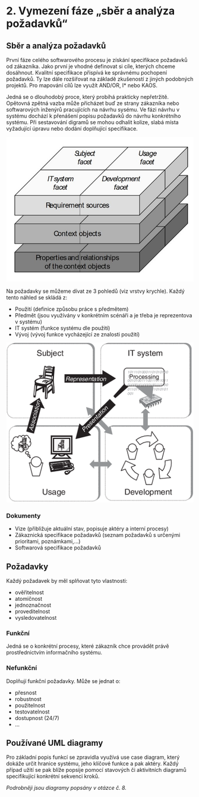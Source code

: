 # 2. Vymezení fáze „sběr a analýza požadavků“

## Sběr a analýza požadavků

První fáze celého softwarového procesu je získání specifikace požadavků od zákazníka. Jako první je vhodné definovat si cíle, kterých chceme dosáhnout. Kvalitní specifikace přispívá ke správnému pochopení požadavků. Ty lze dále rozšiřovat na základě zkušeností z jiných podobných projektů. Pro mapování cílů lze využít AND/OR, I\* nebo KAOS.

Jedná se o dlouhodobý proce, který probíhá prakticky nepřetržitě. Opětovná zpětná vazba může přicházet buď ze strany zákazníka nebo softwarových inženýrů pracujících na návrhu sysému. Ve fázi návrhu v systému dochází k přenášení popisu požadavků do návrhu konkrétního systému. Při sestavování digramů se mohou odhalit kolize, slabá místa vyžadující úpravu nebo dodání doplňující specifikace.

![](../../../images/swi_2.png)

Na požadavky se můžeme dívat ze 3 pohledů (viz vrstvy krychle). Každý tento náhled se skládá z:

- Použití (definice způsobu práce s předmětem)
- Předmět (jsou využívány v konkrétním scénáři a je třeba je reprezentova v systému)
- IT systém (funkce systému dle použití)
- Vývoj (vývoj funkce vycházející ze znalosti použití)

![](../../../images/swi_1.png)

### Dokumenty

- Vize (přibližuje aktuální stav, popisuje aktéry a interní procesy)
- Zákaznická specifikace požadavků (seznam požadavků s určenými prioritami, poznámkami,...)
- Softwarová specifikace požadavků

## Požadavky

Každý požadavek by měl splňovat tyto vlastnosti:

- ověřitelnost
- atomičnost
- jednoznačnost
- proveditelnost
- vysledovatelnost

### Funkční

Jedná se o konkrétní procesy, které zákazník chce provádět právě prostřednictvím informačního systému.

### Nefunkční

Doplňují funkční požadavky. Může se jednat o:

- přesnost
- robustnost
- použitelnost
- testovatelnost
- dostupnost (24/7)
- ...

## Používané UML diagramy

Pro základní popis funkcí se zpravidla využívá use case diagram, který dokáže určit hranice systému, jeho klíčové funkce a pak aktéry. Každý případ užití se pak blíže popsije pomocí stavových či aktivitních diagramů specifikující konkrétní sekvenci kroků.

_Podrobněji jsou diagramy popsány v otázce č. 8._
